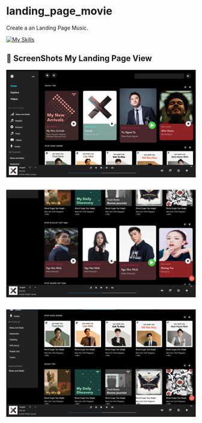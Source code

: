 # landing_page_movie
Create a an Landing Page Music.

[![My Skills](https://skillicons.dev/icons?i=figma,html,css,js=light)](https://skillicons.dev)


## 📸 ScreenShots My Landing Page View

![Alt text](/day4_landing_page_movies/assets/img/imgGit/page_3.png)

##
![Alt text](/day4_landing_page_movies/assets/img/imgGit/page_2.png)

## 

![Alt text](/day4_landing_page_movies/assets/img/imgGit/page_1.png)


